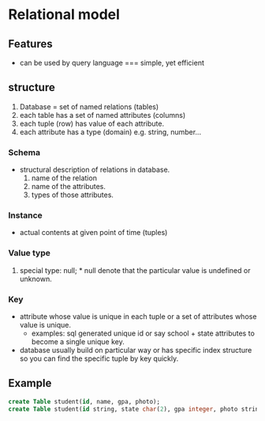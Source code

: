 # Relational model

## Features
  * can be used by query language === simple, yet efficient

## structure
1. Database = set of named relations (tables)
2. each table has a set of named attributes (columns)
3. each tuple (row) has value of each attribute.
4. each attribute has a type (domain) e.g. string, number...


### Schema
* structural description of relations in database.
  1. name of the relation
  2. name of the attributes.
  3. types of those attributes.

### Instance
* actual contents at given point of time (tuples)


### Value type
  1. special type: null;
    * null denote that the particular value is undefined or unknown.

### Key
* attribute whose value is unique in each tuple or a set of attributes whose value is unique.
  * examples: sql generated unique id or say school + state attributes to become a single unique key.
* database usually build on particular way or has specific index structure so you can find the specific tuple by key quickly.


## Example
```sql
create Table student(id, name, gpa, photo);
create Table student(id string, state char(2), gpa integer, photo string);

```
